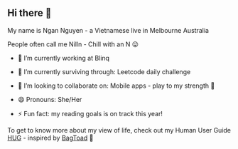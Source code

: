 ## Hi there 👋

 My name is Ngan Nguyen - a Vietnamese live in Melbourne Australia
 
 People often call me Nilln - Chill with an N 😜
<!--
**nilvng/nilvng** is a ✨ _special_ ✨ repository because its `README.md` (this file) appears on your GitHub profile.

Here are some ideas to get you started:
- 🤔 I’m looking for help with ...
- 💬 Ask me about ...
- 📫 How to reach me: ...

-->

- 🔭 I’m currently working at Blinq 
- 🌱 I’m currently surviving through: Leetcode daily challenge
- 👯 I’m looking to collaborate on: Mobile apps - play to my strength 🦾

- 😄 Pronouns: She/Her
- ⚡ Fun fact: my reading goals is on track this year!

To get to know more about my view of life, check out my Human User Guide [HUG](https://gist.github.com/nilvng/2d3953cc796e8ef327169504271f807b) - inspired by [BagToad](https://github.com/BagToad) 🫶


